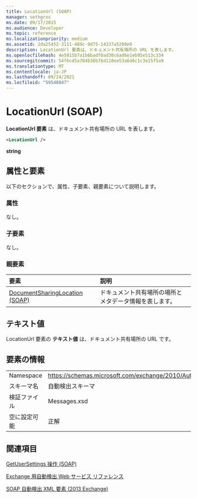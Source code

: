 ```yaml
---
title: LocationUrl (SOAP)
manager: sethgros
ms.date: 09/17/2015
ms.audience: Developer
ms.topic: reference
ms.localizationpriority: medium
ms.assetid: 2da25452-3111-489c-9d75-14337a5200e0
description: LocationUrl 要素は、ドキュメント共有場所の URL を表します。
ms.openlocfilehash: 4e5815b7a1b6badf0ad30c6ad6e1eb95e513c334
ms.sourcegitcommit: 54f6cd5a704b36b76d110ee53a6d6c1c3e15f5a9
ms.translationtype: MT
ms.contentlocale: ja-JP
ms.lasthandoff: 09/24/2021
ms.locfileid: "59540847"
---
```

# <a name="locationurl-soap"></a>LocationUrl (SOAP)

**LocationUrl 要素** は、ドキュメント共有場所の URL を表します。 
  
```XML
<LocationUrl />
```

 **string**
## <a name="attributes-and-elements"></a>属性と要素

以下のセクションで、属性、子要素、親要素について説明します。
  
### <a name="attributes"></a>属性

なし。
  
### <a name="child-elements"></a>子要素

なし。
  
### <a name="parent-elements"></a>親要素

|**要素**|**説明**|
|:-----|:-----|
|[DocumentSharingLocation (SOAP)](documentsharinglocation-soap.md) <br/> |ドキュメント共有場所の場所とメタデータ情報を表します。  <br/> |
   
## <a name="text-value"></a>テキスト値

LocationUrl 要素の **テキスト値** は、ドキュメント共有場所の URL です。 
  
## <a name="element-information"></a>要素の情報

|||
|:-----|:-----|
|Namespace  <br/> |https://schemas.microsoft.com/exchange/2010/Autodiscover  <br/> |
|スキーマ名  <br/> |自動検出スキーマ  <br/> |
|検証ファイル  <br/> |Messages.xsd  <br/> |
|空に設定可能  <br/> |正解  <br/> |
   
## <a name="see-also"></a>関連項目



[GetUserSettings 操作 (SOAP)](getusersettings-operation-soap.md)


[Exchange 用自動検出 Web サービス リファレンス](autodiscover-web-service-reference-for-exchange.md)
  
[SOAP 自動検出 XML 要素 (2013 Exchange)](soap-autodiscover-xml-elements-for-exchange-2013.md)


